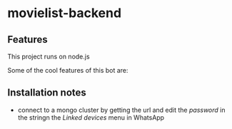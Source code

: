 # movielist-backend

## Features

This project runs on node.js
<!-- A user types certain commands and sends them to the user on WhatsApp and the bot reads those commands and replies accordingly.  
Various other packages and APIs are also used.   -->
Some of the cool features of this bot are:

<!-- - Getting the details of movies, anime and songs and get lyrics too
- Playing text based games such as Truth or Dare, Would you rather etc.
- Tag everyone | admin only tag everyone
- Do mathematical calculations
- English Dictionary
- Details of kanji
- Check horoscope -->

## Installation notes

- connect to a mongo cluster by getting the url and edit the _password_ in the stringn the _Linked devices_ menu in WhatsApp

